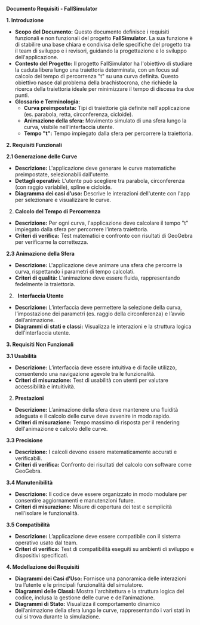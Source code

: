 ﻿**Documento Requisiti - FallSimulator**

**1. Introduzione**

- **Scopo del Documento:**
  Questo documento definisce i requisiti funzionali e non funzionali del progetto **FallSimulator**. La sua funzione è di stabilire una base chiara e condivisa delle specifiche del progetto tra il team di sviluppo e i revisori, guidando la progettazione e lo sviluppo dell'applicazione.
- **Contesto del Progetto:**
  Il progetto FallSimulator ha l'obiettivo di studiare la caduta libera lungo una traiettoria determinata, con un focus sul calcolo del tempo di percorrenza "t" su una curva definita. Questo obiettivo nasce dal problema della brachistocrona, che richiede la ricerca della traiettoria ideale per minimizzare il tempo di discesa tra due punti.
- **Glossario e Terminologia:**
  - **Curva preimpostata:** Tipi di traiettorie già definite nell'applicazione (es. parabola, retta, circonferenza, cicloide).
  - **Animazione della sfera:** Movimento simulato di una sfera lungo la curva, visibile nell’interfaccia utente.
  - **Tempo "t":** Tempo impiegato dalla sfera per percorrere la traiettoria.

**2. Requisiti Funzionali**

**2.1 Generazione delle Curve**

- **Descrizione:** L'applicazione deve generare le curve matematiche preimpostate, selezionabili dall'utente.
- **Dettagli operativi:** L'utente può scegliere tra parabola, circonferenza (con raggio variabile), spline e cicloide.
- **Diagramma dei casi d’uso:** Descrive le interazioni dell'utente con l'app per selezionare e visualizzare le curve.
2. **Calcolo del Tempo di Percorrenza**
- **Descrizione:** Per ogni curva, l'applicazione deve calcolare il tempo "t" impiegato dalla sfera per percorrere l’intera traiettoria.
- **Criteri di verifica:** Test matematici e confronto con risultati di GeoGebra per verificarne la correttezza.

**2.3 Animazione della Sfera**

- **Descrizione:** L'applicazione deve animare una sfera che percorre la curva, rispettando i parametri di tempo calcolati.
- **Criteri di qualità:** L'animazione deve essere fluida, rappresentando fedelmente la traiettoria.
2. ` `**Interfaccia Utente**
- **Descrizione:** L’interfaccia deve permettere la selezione della curva, l’impostazione dei parametri (es. raggio della circonferenza) e l’avvio dell’animazione.
- **Diagrammi di stati e classi:** Visualizza le interazioni e la struttura logica dell'interfaccia utente.

**3. Requisiti Non Funzionali**

**3.1 Usabilità**

- **Descrizione:** L’interfaccia deve essere intuitiva e di facile utilizzo, consentendo una navigazione agevole tra le funzionalità.
- **Criteri di misurazione:** Test di usabilità con utenti per valutare accessibilità e intuitività.
2. **Prestazioni**
- **Descrizione:** L’animazione della sfera deve mantenere una fluidità adeguata e il calcolo delle curve deve avvenire in modo rapido.
- **Criteri di misurazione:** Tempo massimo di risposta per il rendering dell'animazione e calcolo delle curve.

**3.3 Precisione**

- **Descrizione:** I calcoli devono essere matematicamente accurati e verificabili.
- **Criteri di verifica:** Confronto dei risultati del calcolo con software come GeoGebra.

**3.4 Manutenibilità**

- **Descrizione:** Il codice deve essere organizzato in modo modulare per consentire aggiornamenti e manutenzioni future.
- **Criteri di misurazione:** Misure di copertura dei test e semplicità nell’isolare le funzionalità.

**3.5 Compatibilità**

- **Descrizione:** L’applicazione deve essere compatibile con il sistema operativo usato dal team.
- **Criteri di verifica:** Test di compatibilità eseguiti su ambienti di sviluppo e dispositivi specificati.

**4. Modellazione dei Requisiti**

- **Diagrammi dei Casi d’Uso:**
  Fornisce una panoramica delle interazioni tra l’utente e le principali funzionalità del simulatore.
- **Diagrammi delle Classi:**
  Mostra l'architettura e la struttura logica del codice, inclusa la gestione delle curve e dell’animazione.
- **Diagrammi di Stato:**
  Visualizza il comportamento dinamico dell’animazione della sfera lungo le curve, rappresentando i vari stati in cui si trova durante la simulazione.

